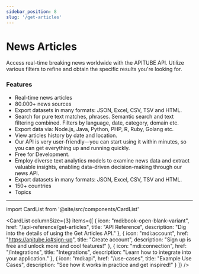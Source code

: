 ```yaml
---
sidebar_position: 8
slug: '/get-articles'
---
```


# News Articles

Access real-time breaking news worldwide with the APITUBE API. Utilize various filters to refine and obtain the specific results you're looking for.

### Features

- Real-time news articles
- 80.000+ news sources
- Export datasets in many formats: JSON, Excel, CSV, TSV and HTML.
- Search for pure text matches, phrases. Semantic search and text filtering combined. Filters by language, date, category, domain etc.
- Export data via: Node.js, Java, Python, PHP, R, Ruby, Golang etc.
- View articles history by date and location.
- Our API is very user-friendly—you can start using it within minutes, so you can get everything up and running quickly.
- Free for Development.
- Employ diverse text analytics models to examine news data and extract valuable insights, enabling data-driven decision-making through our news API.
- Export datasets in many formats: JSON, Excel, CSV, TSV and HTML.
- 150+ countries
- Topics

---

import CardList from '@site/src/components/CardList'

<CardList
columnSize={3}
items={[
{
icon: "mdi:book-open-blank-variant",
href: "/api-reference/get-articles",
title: "API Reference",
description: "Dig into the details of using the Get Articles API."
},
{
icon: "mdi:account",
href: "https://apitube.io#sign-up",
title: "Create account",
description: "Sign up is free and unlock more and cool features!"
},
{
icon: "mdi:connection",
href: "/integrations",
title: "Integrations",
description: "Learn how to integrate into your application."
},
{
icon: "mdi:api",
href: "/use-cases",
title: "Example Use Cases",
description: "See how it works in practice and get inspired!"
}
]}
/>

